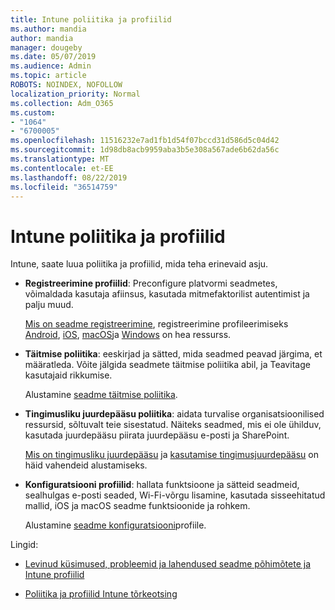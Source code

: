 ```yaml
---
title: Intune poliitika ja profiilid
ms.author: mandia
author: mandia
manager: dougeby
ms.date: 05/07/2019
ms.audience: Admin
ms.topic: article
ROBOTS: NOINDEX, NOFOLLOW
localization_priority: Normal
ms.collection: Adm_O365
ms.custom:
- "1064"
- "6700005"
ms.openlocfilehash: 11516232e7ad1fb1d54f07bccd31d586d5c04d42
ms.sourcegitcommit: 1d98db8acb9959aba3b5e308a567ade6b62da56c
ms.translationtype: MT
ms.contentlocale: et-EE
ms.lasthandoff: 08/22/2019
ms.locfileid: "36514759"
---
```

# <a name="creating-intune-policy-and-profiles"></a>Intune poliitika ja profiilid

Intune, saate luua poliitika ja profiilid, mida teha erinevaid asju.

- **Registreerimine profiilid**: Preconfigure platvormi seadmetes, võimaldada kasutaja afiinsus, kasutada mitmefaktorilist autentimist ja palju muud.

  [Mis on seadme registreerimine](https://docs.microsoft.com/intune/device-enrollment), registreerimine profileerimiseks [Android](https://docs.microsoft.com/intune/android-enroll), [iOS](https://docs.microsoft.com/intune/ios-enroll), [macOS](https://docs.microsoft.com/intune/macos-enroll)ja [Windows](https://docs.microsoft.com/intune/windows-enrollment-methods) on hea ressurss.

- **Täitmise poliitika**: eeskirjad ja sätted, mida seadmed peavad järgima, et määratleda. Võite jälgida seadmete täitmise poliitika abil, ja Teavitage kasutajaid rikkumise.

  Alustamine [seadme täitmise poliitika](https://docs.microsoft.com/intune/device-compliance-get-started).
- **Tingimusliku juurdepääsu poliitika**: aidata turvalise organisatsioonilised ressursid, sõltuvalt teie sisestatud. Näiteks seadmed, mis ei ole ühilduv, kasutada juurdepääsu piirata juurdepääsu e-posti ja SharePoint.

  [Mis on tingimusliku juurdepääsu](https://docs.microsoft.com/intune/conditional-access) ja [kasutamise tingimusjuurdepääsu](https://docs.microsoft.com/intune/conditional-access-intune-common-ways-use) on häid vahendeid alustamiseks.

- **Konfiguratsiooni profiilid**: hallata funktsioone ja sätteid seadmeid, sealhulgas e-posti seaded, Wi-Fi-võrgu lisamine, kasutada sisseehitatud mallid, iOS ja macOS seadme funktsioonide ja rohkem.

  Alustamine [seadme konfiguratsiooni](https://docs.microsoft.com/intune/device-profiles)profiile.

Lingid:

- [Levinud küsimused, probleemid ja lahendused seadme põhimõtete ja Intune profiilid](https://docs.microsoft.com/intune/device-profile-troubleshoot)

- [Poliitika ja profiilid Intune tõrkeotsing](https://docs.microsoft.com/intune/troubleshoot-policies-in-microsoft-intune)
